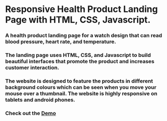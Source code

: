# Responsive Health Product Landing Page with HTML, CSS, Javascript.
### A health product landing page for a watch design that can read blood pressure, heart rate, and temperature.
### The landing page uses HTML, CSS, and Javascript to build beautiful interfaces that promote the product and increases customer interaction.
### The website is designed to feature the products in different background colours which can be seen when you move your mouse over a thumbnail. The website is highly responsive on tablets and android phones.  
### Check out the [Demo](https://health-product-page.netlify.app/)
